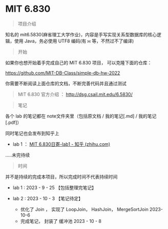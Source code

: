 # MIT 6.830

> 项目介绍

知名的 mit6.5830(麻省理工大学作业)，内容是手写实现关系型数据库的核心逻辑，使用 Java，务必使用 UTF8 编码(有 `⨝` 等，不然过不了编译)



> 开始

如果你也想开始着手完成自己的 MIT 6.830 项目， 可以克隆下面的仓库：

https://github.com/MIT-DB-Class/simple-db-hw-2022

你需要不断阅读上面仓库的文档，不断完善代码并且通过测试

> MIT 6.830 官方介绍 ： http://dsg.csail.mit.edu/6.5830/



> 笔记

各个 lab 的笔记都在 note文件夹里（包括原文档 / 我的笔记[.md] / 我的笔记 [.pdf]）

同时笔记也会发布到知乎上

* lab 1  ： [MIT 6.830日寄-lab1 - 知乎 (zhihu.com)](https://zhuanlan.zhihu.com/p/658169665)

.....未完待续



> 时间

并不是持续的完成本项目，所以完成时间不代表持续时间

* lab 1 : 2023 - 9 - 25 【包括整理完笔记】
* lab 2 : 2023 - 10 - 3 【笔记待定】

  * 优化了 Join ， 实现了 LoopJoin， HashJoin， MergeSortJoin 2023-10-6
  * 完成笔记， 封装了 缓冲池 2023 - 10 - 8

  